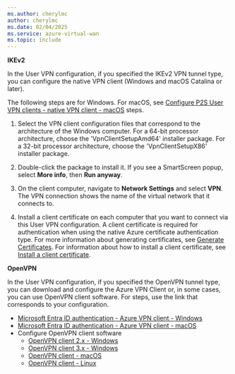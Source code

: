 ```yaml
---
ms.author: cherylmc
author: cherylmc
ms.date: 02/04/2025
ms.service: azure-virtual-wan
ms.topic: include
---
```


**IKEv2**

In the User VPN configuration, if you specified the IKEv2 VPN tunnel type, you can configure the native VPN client (Windows and macOS Catalina or later).

The following steps are for Windows. For macOS, see [Configure P2S User VPN clients - native VPN client - macOS](../articles/virtual-wan/point-to-site-vpn-client-cert-mac.md) steps.

1. Select the VPN client configuration files that correspond to the architecture of the Windows computer. For a 64-bit processor architecture, choose the 'VpnClientSetupAmd64' installer package. For a 32-bit processor architecture, choose the 'VpnClientSetupX86' installer package.

1. Double-click the package to install it. If you see a SmartScreen popup, select **More info**, then **Run anyway**.

1. On the client computer, navigate to **Network Settings** and select **VPN**. The VPN connection shows the name of the virtual network that it connects to.

1. Install a client certificate on each computer that you want to connect via this User VPN configuration. A client certificate is required for authentication when using the native Azure certificate authentication type. For more information about generating certificates, see [Generate Certificates](../articles/virtual-wan/certificates-point-to-site.md). For information about how to install a client certificate, see [Install a client certificate](../articles/virtual-wan/install-client-certificates.md).

**OpenVPN**

In the User VPN configuration, if you specified the OpenVPN tunnel type, you can download and configure the Azure VPN Client or, in some cases, you can use OpenVPN client software. For steps, use the link that corresponds to your configuration.

* [Microsoft Entra ID authentication - Azure VPN client - Windows](../articles/virtual-wan/openvpn-azure-ad-client.md)
* [Microsoft Entra ID authentication - Azure VPN client - macOS](../articles/virtual-wan/openvpn-azure-ad-client-mac.md)
* Configure OpenVPN client software
  * [OpenVPN client 2.x - Windows](../articles/virtual-wan/point-to-site-vpn-client-certificate-windows-openvpn-client-version-2.md)
  * [OpenVPN client 3.x - Windows](../articles/virtual-wan/point-to-site-vpn-client-certificate-windows-openvpn-client-version-3.md)
  * [OpenVPN client - macOS](../articles/virtual-wan/point-to-site-vpn-client-certificate-openvpn-mac.md)
  * [OpenVPN client - Linux](../articles/vpn-gateway/point-to-site-vpn-client-certificate-openvpn-linux.md)